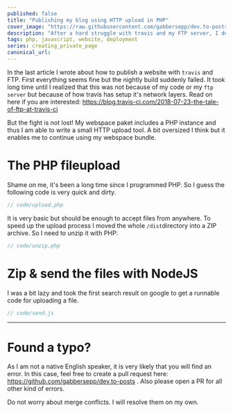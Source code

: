 ```yaml
---
published: false
title: "Publishing my blog using HTTP upload in PHP"
cover_image: "https://raw.githubusercontent.com/gabbersepp/dev.to-posts/master/blog-posts/private-page/travis-http-php/assets/header.png"
description: "After a hard struggle with travis and my FTP server, I decided to use a HTTP upload"
tags: php, javascript, website, deployment
series: creating_private_page
canonical_url:
---
```


In the last article I wrote about how to publish a website with `travis` and FTP. First everything seems fine but the nightly build suddenly failed. It took long time until I realized that this was not because of my code or my `ftp server` but because of how travis has setup it's network layers. Read on here if you are interested: https://blog.travis-ci.com/2018-07-23-the-tale-of-ftp-at-travis-ci

But the fight is not lost! My webspace paket includes a PHP instance and thus I am able to write a small HTTP upload tool. A bit oversized I think but it enables me to continue using my webspace bundle.

# The PHP fileupload
Shame on me, it's been a long time since I programmed PHP. So I guess the following code is very quick and dirty.

```php
// code/upload.php
```

It is very basic but should be enough to accept files from anywhere. To speed up the upload process I moved the whole `/dist`directory into a ZIP archive. So I need to unzip it with PHP:

```php
// code/unzip.php
```

# Zip & send the files with NodeJS
I was a bit lazy and took the first search result on google to get a runnable code for uploading a file.

```js
// code/send.js
```


----

# Found a typo?
As I am not a native English speaker, it is very likely that you will find an error. In this case, feel free to create a pull request here: https://github.com/gabbersepp/dev.to-posts . Also please open a PR for all other kind of errors.

Do not worry about merge conflicts. I will resolve them on my own. 